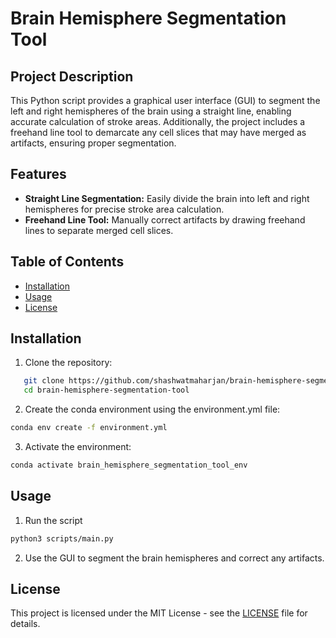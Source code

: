 # Brain Hemisphere Segmentation Tool

## Project Description
This Python script provides a graphical user interface (GUI) to segment the left and right hemispheres of the brain using a straight line, enabling accurate calculation of stroke areas. Additionally, the project includes a freehand line tool to demarcate any cell slices that may have merged as artifacts, ensuring proper segmentation.

## Features
- **Straight Line Segmentation:** Easily divide the brain into left and right hemispheres for precise stroke area calculation.
- **Freehand Line Tool:** Manually correct artifacts by drawing freehand lines to separate merged cell slices.

## Table of Contents

- [Installation](#installation)
- [Usage](#usage)
- [License](#license)

## Installation
1. Clone the repository:
```bash
   git clone https://github.com/shashwatmaharjan/brain-hemisphere-segmentation-tool.git
   cd brain-hemisphere-segmentation-tool
   ```

2. Create the conda environment using the environment.yml file:
```bash
conda env create -f environment.yml
   ```

3. Activate the environment:
```bash
conda activate brain_hemisphere_segmentation_tool_env
   ```

## Usage

1. Run the script
```bash
python3 scripts/main.py
   ```

2. Use the GUI to segment the brain hemispheres and correct any artifacts.

## License

This project is licensed under the MIT License - see the [LICENSE](https://github.com/shashwatmaharjan/brain-hemisphere-segmentation-tool/blob/main/LICENSE) file for details.
